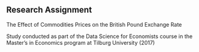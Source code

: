 ## Research Assignment

The Effect of Commodities Prices on the British Pound Exchange Rate

Study  conducted as part of the Data Science for Economists course in the Master’s in Economics program at Tilburg University (2017)
